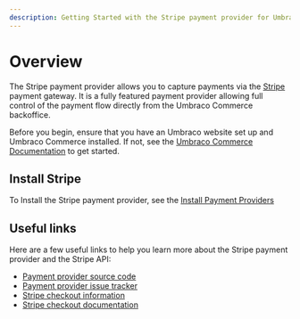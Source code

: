```yaml
---
description: Getting Started with the Stripe payment provider for Umbraco Commerce.
---
```


# Overview

The Stripe payment provider allows you to capture payments via the [Stripe](https://stripe.com) payment gateway. It is a fully featured payment provider allowing full control of the payment flow directly from the Umbraco Commerce backoffice.

Before you begin, ensure that you have an Umbraco website set up and Umbraco Commerce installed. If not, see the [Umbraco Commerce Documentation](https://docs.umbraco.com/umbraco-commerce/) to get started.

## Install Stripe

To Install the Stripe payment provider, see the [Install Payment Providers](../install-payment-providers.md)

## Useful links

Here are a few useful links to help you learn more about the Stripe payment provider and the Stripe API:

* [Payment provider source code](https://github.com/umbraco/Umbraco.Commerce.PaymentProviders.Stripe)
* [Payment provider issue tracker](https://github.com/umbraco/Umbraco.Commerce.PaymentProviders.Stripe/issues)
* [Stripe checkout information](https://stripe.com/gb/payments/checkout)
* [Stripe checkout documentation](https://stripe.com/docs/payments/checkout)
